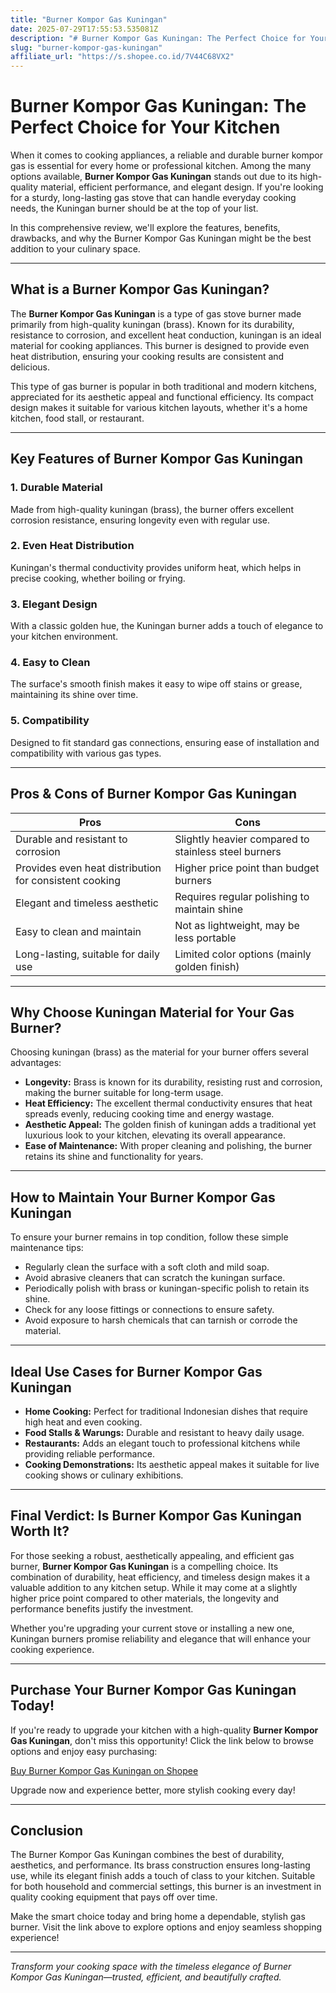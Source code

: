 ```yaml
---
title: "Burner Kompor Gas Kuningan"
date: 2025-07-29T17:55:53.535081Z
description: "# Burner Kompor Gas Kuningan: The Perfect Choice for Your Kitchen..."
slug: "burner-kompor-gas-kuningan"
affiliate_url: "https://s.shopee.co.id/7V44C68VX2"
---
```

# Burner Kompor Gas Kuningan: The Perfect Choice for Your Kitchen

When it comes to cooking appliances, a reliable and durable burner kompor gas is essential for every home or professional kitchen. Among the many options available, **Burner Kompor Gas Kuningan** stands out due to its high-quality material, efficient performance, and elegant design. If you're looking for a sturdy, long-lasting gas stove that can handle everyday cooking needs, the Kuningan burner should be at the top of your list.

In this comprehensive review, we'll explore the features, benefits, drawbacks, and why the Burner Kompor Gas Kuningan might be the best addition to your culinary space.

---

## What is a Burner Kompor Gas Kuningan?

The **Burner Kompor Gas Kuningan** is a type of gas stove burner made primarily from high-quality kuningan (brass). Known for its durability, resistance to corrosion, and excellent heat conduction, kuningan is an ideal material for cooking appliances. This burner is designed to provide even heat distribution, ensuring your cooking results are consistent and delicious.

This type of gas burner is popular in both traditional and modern kitchens, appreciated for its aesthetic appeal and functional efficiency. Its compact design makes it suitable for various kitchen layouts, whether it's a home kitchen, food stall, or restaurant.

---

## Key Features of Burner Kompor Gas Kuningan

### 1. Durable Material
Made from high-quality kuningan (brass), the burner offers excellent corrosion resistance, ensuring longevity even with regular use.

### 2. Even Heat Distribution
Kuningan's thermal conductivity provides uniform heat, which helps in precise cooking, whether boiling or frying.

### 3. Elegant Design
With a classic golden hue, the Kuningan burner adds a touch of elegance to your kitchen environment.

### 4. Easy to Clean
The surface's smooth finish makes it easy to wipe off stains or grease, maintaining its shine over time.

### 5. Compatibility
Designed to fit standard gas connections, ensuring ease of installation and compatibility with various gas types.

---

## Pros & Cons of Burner Kompor Gas Kuningan

| **Pros** | **Cons** |
|---|---|
| Durable and resistant to corrosion | Slightly heavier compared to stainless steel burners |
| Provides even heat distribution for consistent cooking | Higher price point than budget burners |
| Elegant and timeless aesthetic | Requires regular polishing to maintain shine |
| Easy to clean and maintain | Not as lightweight, may be less portable |
| Long-lasting, suitable for daily use | Limited color options (mainly golden finish) |

---

## Why Choose Kuningan Material for Your Gas Burner?

Choosing kuningan (brass) as the material for your burner offers several advantages:

- **Longevity:** Brass is known for its durability, resisting rust and corrosion, making the burner suitable for long-term usage.
- **Heat Efficiency:** The excellent thermal conductivity ensures that heat spreads evenly, reducing cooking time and energy wastage.
- **Aesthetic Appeal:** The golden finish of kuningan adds a traditional yet luxurious look to your kitchen, elevating its overall appearance.
- **Ease of Maintenance:** With proper cleaning and polishing, the burner retains its shine and functionality for years.

---

## How to Maintain Your Burner Kompor Gas Kuningan

To ensure your burner remains in top condition, follow these simple maintenance tips:

- Regularly clean the surface with a soft cloth and mild soap.
- Avoid abrasive cleaners that can scratch the kuningan surface.
- Periodically polish with brass or kuningan-specific polish to retain its shine.
- Check for any loose fittings or connections to ensure safety.
- Avoid exposure to harsh chemicals that can tarnish or corrode the material.

---

## Ideal Use Cases for Burner Kompor Gas Kuningan

- **Home Cooking:** Perfect for traditional Indonesian dishes that require high heat and even cooking.
- **Food Stalls & Warungs:** Durable and resistant to heavy daily usage.
- **Restaurants:** Adds an elegant touch to professional kitchens while providing reliable performance.
- **Cooking Demonstrations:** Its aesthetic appeal makes it suitable for live cooking shows or culinary exhibitions.

---

## Final Verdict: Is Burner Kompor Gas Kuningan Worth It?

For those seeking a robust, aesthetically appealing, and efficient gas burner, **Burner Kompor Gas Kuningan** is a compelling choice. Its combination of durability, heat efficiency, and timeless design makes it a valuable addition to any kitchen setup. While it may come at a slightly higher price point compared to other materials, the longevity and performance benefits justify the investment.

Whether you're upgrading your current stove or installing a new one, Kuningan burners promise reliability and elegance that will enhance your cooking experience.

---

## Purchase Your Burner Kompor Gas Kuningan Today!

If you're ready to upgrade your kitchen with a high-quality **Burner Kompor Gas Kuningan**, don't miss this opportunity! Click the link below to browse options and enjoy easy purchasing:

[Buy Burner Kompor Gas Kuningan on Shopee](https://s.shopee.co.id/7V44C68VX2)

Upgrade now and experience better, more stylish cooking every day!

---

## Conclusion

The Burner Kompor Gas Kuningan combines the best of durability, aesthetics, and performance. Its brass construction ensures long-lasting use, while its elegant finish adds a touch of class to your kitchen. Suitable for both household and commercial settings, this burner is an investment in quality cooking equipment that pays off over time.

Make the smart choice today and bring home a dependable, stylish gas burner. Visit the link above to explore options and enjoy seamless shopping experience!

---

*Transform your cooking space with the timeless elegance of Burner Kompor Gas Kuningan—trusted, efficient, and beautifully crafted.*